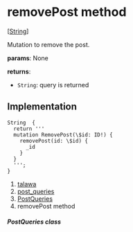 
<div>

# removePost method

</div>


[[String](https://api.flutter.dev/flutter/dart-core/String-class.html)]




Mutation to remove the post.

**params**: None

**returns**:

-   `String`: query is returned



## Implementation

``` language-dart
String  {
  return '''
  mutation RemovePost(\$id: ID!) {
    removePost(id: \$id) {
      _id
    }
  }
  ''';
}
```







1.  [talawa](../../index.html)
2.  [post_queries](../../utils_post_queries/)
3.  [PostQueries](../../utils_post_queries/PostQueries-class.html)
4.  removePost method

##### PostQueries class







